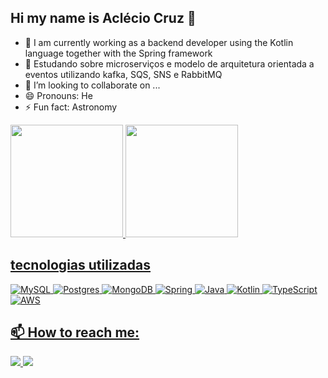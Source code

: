 ## Hi my name is Aclécio Cruz 👋

- 🔭 I am currently working as a backend developer using the Kotlin language together with the Spring framework
- 🌱 Estudando sobre microserviços e modelo de arquitetura orientada a eventos utilizando kafka, SQS, SNS e RabbitMQ
- 👯 I’m looking to collaborate on ...
- 😄 Pronouns: He
- ⚡ Fun fact: Astronomy

<div>
  <a href="https://github.com/acleciocruzdeveloper">
    <img height="180em" src="https://github-readme-stats.vercel.app/api?username=acleciocruzdeveloper&show_icons=true&theme=radical&include_all_commits=true&count_private=true"/>
     <img height="180em" src="https://github-readme-stats.vercel.app/api/top-langs/?username=acleciocruzdeveloper&&hide_progress=true&theme=radical"/>
</div>

## tecnologias utilizadas
![MySQL](https://img.shields.io/badge/mysql-4479A1.svg?style=for-the-badge&logo=mysql&logoColor=white)
![Postgres](https://img.shields.io/badge/postgres-%23316192.svg?style=for-the-badge&logo=postgresql&logoColor=white)
![MongoDB](https://img.shields.io/badge/MongoDB-%234ea94b.svg?style=for-the-badge&logo=mongodb&logoColor=white)
![Spring](https://img.shields.io/badge/spring-%236DB33F.svg?style=for-the-badge&logo=spring&logoColor=white)
![Java](https://img.shields.io/badge/java-%23ED8B00.svg?style=for-the-badge&logo=openjdk&logoColor=white)
![Kotlin](https://img.shields.io/badge/kotlin-%237F52FF.svg?style=for-the-badge&logo=kotlin&logoColor=white)
![TypeScript](https://img.shields.io/badge/typescript-%23007ACC.svg?style=for-the-badge&logo=typescript&logoColor=white)
![AWS](https://img.shields.io/badge/AWS-%23FF9900.svg?style=for-the-badge&logo=amazon-aws&logoColor=white)

##

## 📫 How to reach me:
<div>
    <a href="https://www.linkedin.com/in/acleciocruz/ target="_blank">
    <img src="https://img.shields.io/badge/linkedin-%230077B5.svg?style=for-the-badge&logo=linkedin&logoColor=white"/>
    <a/>
    <a href="mailto:eng.acleciocruz@gmail.com" target="_blank">
    <img src="https://img.shields.io/badge/Gmail-D14836?style=for-the-badge&logo=gmail&logoColor=white"/>
    <a/>
</div>

